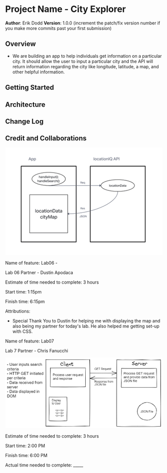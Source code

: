 # Project Name - City Explorer

**Author**: Erik Dodd
**Version**: 1.0.0 (increment the patch/fix version number if you make more commits past your first submission)

## Overview
<!-- Provide a high level overview of what this application is and why you are building it, beyond the fact that it's an assignment for this class. (i.e. What's your problem domain?) -->

- We are building an app to help individuals get information on a particular city. It should allow the user to input a particular city and the API will return information regarding the city like longitude, latitude, a map, and other helpful information.

## Getting Started
<!-- What are the steps that a user must take in order to build this app on their own machine and get it running? -->



## Architecture
<!-- Provide a detailed description of the application design. What technologies (languages, libraries, etc) you're using, and any other relevant design information. -->

## Change Log
<!-- Use this area to document the iterative changes made to your application as each feature is successfully implemented. Use time stamps. Here's an example:

01-01-2001 4:59pm - Application now has a fully-functional express server, with a GET route for the location resource. -->

## Credit and Collaborations
<!-- Give credit (and a link) to other people or resources that helped you build this application. -->

![Lab 6 Diagram](lab6diagram.jpg)

Name of feature: Lab06 -

Lab 06 Partner - Dustin Apodaca

Estimate of time needed to complete: 3 hours

Start time: 1:15pm

Finish time: 6:15pm


Attributions:

- Special Thank You to Dustin for helping me with displaying the map and also being my partner for today's lab. He also helped me getting set-up with CSS.

Name of feature: Lab07

Lab 7 Partner - Chris Fanucchi 

![Lab 7 Diagram](lab7diagram.jpg)

Estimate of time needed to complete: 3 hours

Start time: 2:00 PM

Finish time: 6:00 PM

Actual time needed to complete: _____
